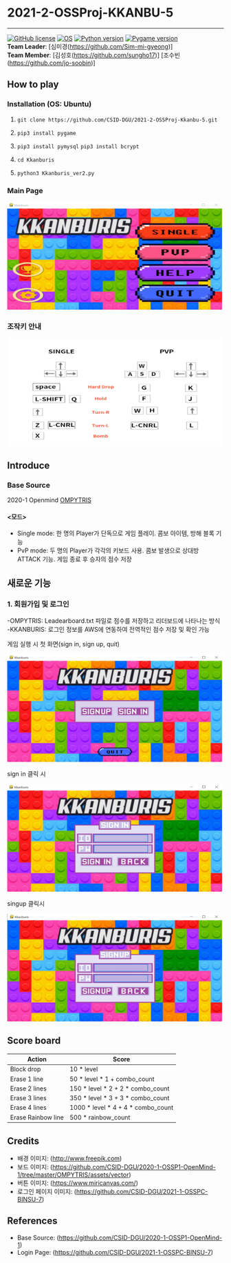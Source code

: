 # 2021-2-OSSProj-KKANBU-5
-------------
[![GitHub license](https://img.shields.io/badge/license-MIT-lightgrey.svg)](https://github.com/CSID-DGU/2021-2-OSSProj-Kkanbu-5/blob/main/LICENSE)
[![OS](https://img.shields.io/badge/OS-ubuntu-red)](https://ubuntu.com)
[![Python version](https://img.shields.io/badge/python-3.5.2-brightgreen.svg)](https://www.python.org)
[![Pygame version](https://img.shields.io/badge/pygame-2.0.0-yellow.svg)](http://pygame.org)  
**Team Leader**: [심미경(https://github.com/Sim-mi-gyeong)]   
**Team Member**: [김성호(https://github.com/sungho17)]
                 [조수빈(https://github.com/jo-soobin)]

## How to play
### Installation (OS: Ubuntu)
1. `git clone https://github.com/CSID-DGU/2021-2-OSSProj-Kkanbu-5.git ` 

2. `pip3 install pygame` 

3. `pip3 install pymysql` 
   `pip3 install bcrypt` 

3. `cd Kkanburis` 

4. `python3 Kkanburis_ver2.py` 

### Main Page
<img src="Kkanburis/assets/vector/main_page.JPG" width="500" height="250"> 

### 조작키 안내
<img src="Kkanburis/assets/vector/help_contents.png" width="500" height="250"> 

## Introduce
### Base Source
2020-1 Openmind [OMPYTRIS](https://github.com/CSID-DGU/2020-1-OSSP1-OpenMind-1)

#### <모드>
- Single mode: 한 명의 Player가 단독으로 게임 플레이. 콤보 아이템, 방해 블록 기능
- PvP mode: 두 명의 Player가 각각의 키보드 사용. 콤보 발생으로 상대방 ATTACK 기능. 게임 종료 후 승자의 점수 저장
  
## 새로운 기능

### 1. 회원가입 및 로그인  
 -OMPYTRIS: Leadearboard.txt 파일로 점수를 저장하고 리더보드에 나타나는 방식   
 -KKANBURIS: 로그인 정보를 AWS에 연동하여 전역적인 점수 저장 및 확인 가능

게임 실행 시 첫 화면(sign in, sign up, quit)

<img src="Kkanburis/assets/vector/login_main.JPG" width="500" height="250">   

sign in 클릭 시

<img src="Kkanburis/assets/vector/signin_page.JPG" width="500" height="250">

singup 클릭시
  
<img src="Kkanburis/assets/vector/singup_page.JPG" width="500" height="250">  



## Score board
| Action             | Score                              |
|--------------------|------------------------------------|
| Block drop         | 10 * level                         |
| Erase 1 line       | 50 * level * 1 + combo_count       |
| Erase 2 lines      | 150 * level * 2 + 2 * combo_count  |
| Erase 3 lines      | 350 * level * 3 + 3 * combo_count  |
| Erase 4 lines      | 1000 * level * 4 + 4 * combo_count |
| Erase Rainbow line | 500 * rainbow_count                |


## Credits
* 배경 이미지: (http://www.freepik.com)  
* 보드 이미지: (https://github.com/CSID-DGU/2020-1-OSSP1-OpenMind-1/tree/master/OMPYTRIS/assets/vector)
* 버튼 이미지: (https://www.miricanvas.com/)
* 로그인 페이지 이미지: (https://github.com/CSID-DGU/2021-1-OSSPC-BINSU-7)  

## References
* Base Source: (https://github.com/CSID-DGU/2020-1-OSSP1-OpenMind-1)  
* Login Page: (https://github.com/CSID-DGU/2021-1-OSSPC-BINSU-7)  